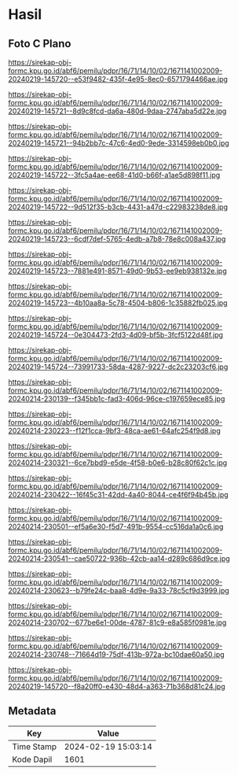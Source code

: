 # Hasil

## Foto C Plano

https://sirekap-obj-formc.kpu.go.id/abf6/pemilu/pdpr/16/71/14/10/02/1671141002009-20240219-145720--e53f9482-435f-4e95-8ec0-6571794466ae.jpg

https://sirekap-obj-formc.kpu.go.id/abf6/pemilu/pdpr/16/71/14/10/02/1671141002009-20240219-145721--8d9c8fcd-da6a-480d-9daa-2747aba5d22e.jpg

https://sirekap-obj-formc.kpu.go.id/abf6/pemilu/pdpr/16/71/14/10/02/1671141002009-20240219-145721--94b2bb7c-47c6-4ed0-9ede-3314598eb0b0.jpg

https://sirekap-obj-formc.kpu.go.id/abf6/pemilu/pdpr/16/71/14/10/02/1671141002009-20240219-145722--3fc5a4ae-ee68-41d0-b66f-a1ae5d898f11.jpg

https://sirekap-obj-formc.kpu.go.id/abf6/pemilu/pdpr/16/71/14/10/02/1671141002009-20240219-145722--9d512f35-b3cb-4431-a47d-c22983238de8.jpg

https://sirekap-obj-formc.kpu.go.id/abf6/pemilu/pdpr/16/71/14/10/02/1671141002009-20240219-145723--6cdf7def-5765-4edb-a7b8-78e8c008a437.jpg

https://sirekap-obj-formc.kpu.go.id/abf6/pemilu/pdpr/16/71/14/10/02/1671141002009-20240219-145723--7881e491-8571-49d0-9b53-ee9eb938132e.jpg

https://sirekap-obj-formc.kpu.go.id/abf6/pemilu/pdpr/16/71/14/10/02/1671141002009-20240219-145723--4b10aa8a-5c78-4504-b806-1c35882fb025.jpg

https://sirekap-obj-formc.kpu.go.id/abf6/pemilu/pdpr/16/71/14/10/02/1671141002009-20240219-145724--0e304473-2fd3-4d09-bf5b-3fcf5122d48f.jpg

https://sirekap-obj-formc.kpu.go.id/abf6/pemilu/pdpr/16/71/14/10/02/1671141002009-20240219-145724--73991733-58da-4287-9227-dc2c23203cf6.jpg

https://sirekap-obj-formc.kpu.go.id/abf6/pemilu/pdpr/16/71/14/10/02/1671141002009-20240214-230139--f345bb1c-fad3-406d-96ce-c197659ece85.jpg

https://sirekap-obj-formc.kpu.go.id/abf6/pemilu/pdpr/16/71/14/10/02/1671141002009-20240214-230223--f12f1cca-9bf3-48ca-ae61-64afc254f9d8.jpg

https://sirekap-obj-formc.kpu.go.id/abf6/pemilu/pdpr/16/71/14/10/02/1671141002009-20240214-230321--6ce7bbd9-e5de-4f58-b0e6-b28c80f62c1c.jpg

https://sirekap-obj-formc.kpu.go.id/abf6/pemilu/pdpr/16/71/14/10/02/1671141002009-20240214-230422--16f45c31-42dd-4a40-8044-ce4f6f94b45b.jpg

https://sirekap-obj-formc.kpu.go.id/abf6/pemilu/pdpr/16/71/14/10/02/1671141002009-20240214-230501--ef5a6e30-f5d7-491b-9554-cc516da1a0c6.jpg

https://sirekap-obj-formc.kpu.go.id/abf6/pemilu/pdpr/16/71/14/10/02/1671141002009-20240214-230541--cae50722-936b-42cb-aa14-d289c686d9ce.jpg

https://sirekap-obj-formc.kpu.go.id/abf6/pemilu/pdpr/16/71/14/10/02/1671141002009-20240214-230623--b79fe24c-baa8-4d9e-9a33-78c5cf9d3999.jpg

https://sirekap-obj-formc.kpu.go.id/abf6/pemilu/pdpr/16/71/14/10/02/1671141002009-20240214-230702--677be6e1-00de-4787-81c9-e8a585f0981e.jpg

https://sirekap-obj-formc.kpu.go.id/abf6/pemilu/pdpr/16/71/14/10/02/1671141002009-20240214-230748--71664d19-75df-413b-972a-bc10dae60a50.jpg

https://sirekap-obj-formc.kpu.go.id/abf6/pemilu/pdpr/16/71/14/10/02/1671141002009-20240219-145720--f8a20ff0-e430-48d4-a363-71b368d81c24.jpg


## Metadata

| Key        | Value               |
| ---------- | ------------------- |
| Time Stamp | 2024-02-19 15:03:14 |
| Kode Dapil | 1601                |



